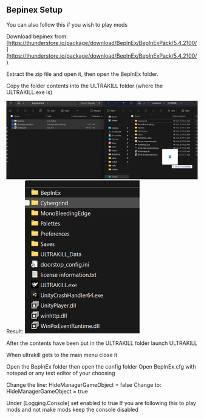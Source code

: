 ## Bepinex Setup

You can also follow this if you wish to play mods

Download bepinex from: [https://thunderstore.io/package/download/BepInEx/BepInExPack/5.4.2100/](https://thunderstore.io/package/download/BepInEx/BepInExPack/5.4.2100/)

Extract the zip file and open it, then open the BepInEx folder.

Copy the folder contents into the ULTRAKILL folder (where the ULTRAKILL.exe is)

![A Image showing the files getting moved into the ultrakill folder](/Images/BepInExMoving.png "height: 240px;")
Result:
![The result folder](/Images/BepInExResult.png "height: 240px;")

After the contents have been put in the ULTRAKILL folder launch ULTRAKILL

When ultrakill gets to the main menu close it

Open the BepInEx folder then open the config folder
Open BepInEx.cfg with notepad or any text editor of your choosing

Change the line:
HideManagerGameObject = false
Change to:
HideManagerGameObject = true

Under [Logging.Console]
set enabled to true
If you are following this to play mods and not make mods keep the console disabled


